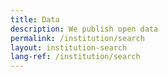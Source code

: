 ```yaml
---
title: Data
description: We publish open data
permalink: /institution/search
layout: institution-search
lang-ref: /institution/search
---
```

